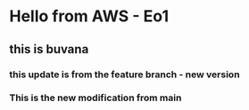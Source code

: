 # Hello from AWS - Eo1
## this is buvana


### this update is from the feature branch - new version
### This is the new modification from main

